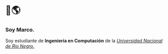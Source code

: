 # 👋🌎

### Soy Marco.

Soy estudiante de **Ingeniería en Computación** de la [*Universidad Nacional de Río Negro*.
](https://www.unrn.edu.ar/home)

